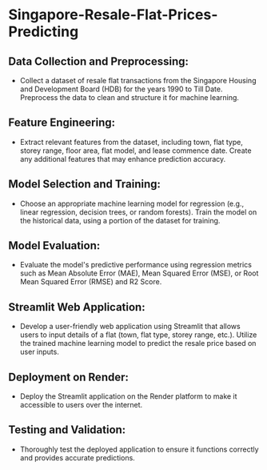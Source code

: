 # Singapore-Resale-Flat-Prices-Predicting
## Data Collection and Preprocessing:
- Collect a dataset of resale flat transactions from the Singapore Housing and Development Board (HDB) for the years 1990 to Till Date. Preprocess the data to clean and structure it for machine learning.
## Feature Engineering:
- Extract relevant features from the dataset, including town, flat type, storey range, floor area, flat model, and lease commence date. Create any additional features that may enhance prediction accuracy.
## Model Selection and Training:
- Choose an appropriate machine learning model for regression (e.g., linear regression, decision trees, or random forests). Train the model on the historical data, using a portion of the dataset for training.
## Model Evaluation: 
- Evaluate the model's predictive performance using regression metrics such as Mean Absolute Error (MAE), Mean Squared Error (MSE), or Root Mean Squared Error (RMSE) and R2 Score.
## Streamlit Web Application: 
- Develop a user-friendly web application using Streamlit that allows users to input details of a flat (town, flat type, storey range, etc.). Utilize the trained machine learning model to predict the resale price based on user inputs.
## Deployment on Render: 
- Deploy the Streamlit application on the Render platform to make it accessible to users over the internet.
## Testing and Validation:
- Thoroughly test the deployed application to ensure it functions correctly and provides accurate predictions.
